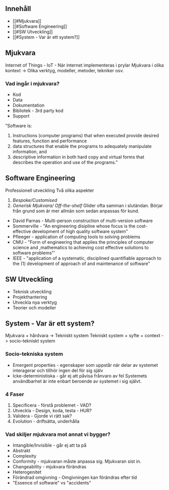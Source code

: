 ## Innehåll
- [[#Mjukvara]]
- [[#Software Engineering]]
- [[#SW Utveckling]]
- [[#System - Var är ett system?]]

## Mjukvara
Internet of Things - IoT - När internet implementeras i prylar
Mjukvara i olika kontext -> Olika verktyg, modeller, metoder, tekniker osv.

### Vad ingår i mjukvara?
- Kod
- Data
- Dokumentation
- Bibliotek - 3rd party kod
- Support

”Software is:
1. Instructions (computer programs) that when executed provide desired features, function and performance
2. data structures that enable the programs to adequately manipulate information, and
3. descriptive information in both hard copy and virtual forms that describes the operation and use of the programs.”

## Software Engineering
Professionell utveckling
Två olika aspekter
1. *Bespoke/Customised*
2. *Generisk Mjukvara/ Off-the-shelf*
Glider ofta samman i slutändan. Börjar från grund som är mer allmän som sedan anpassas för kund.

- David Parnas - Multi-person construction of multi-version software
- Sommerville - "An engineering disipline whose focus is the cost-effective development of high quality software system"
- Pfleeger - application of computing tools to solving problems
- CMU - "Form of engineering that applies the principles of computer science and ,mathematics to achieving cost effective solutions to software problems"'
- IEEE - "application of a systematic, disciplined quantifiable approach to the (1) development of approach of and maintenance of software"


## SW Utveckling
- Teknisk utveckling
- Projekthantering
- Utveckla nya verktyg
- Teorier och modeller

## System - Var är ett system?
Mjukvara + hårdvara -> Tekniskt system
Tekniskt system + syfte + context -> socio-tekniskt system

### Socio-tekniska system
- Emergent properties - egenskaper som uppstår när delar av systemet interagerar och tillhör ingen del för sig själv
- Icke-deterministiska - går ej att påvisa frånvaro av fel
Systemets användbarhet är inte enbart beroende av systemet i sig självt.


### 4 Faser
1. Specificera - förstå problemet - VAD?
2. Utveckla - Design, koda, testa - HUR?
3. Validera - Gjorde vi rätt sak?
4. Evolution - driftsätta, underhålla

### Vad skiljer mjukvara mot annat vi bygger?
- Intangible/Invisible - går ej att ta på
- Abstrakt
- Complexity
- Conformity - mjukvaran måste anpassa sig. Mjukvaran sist in.
- Changeability - mjukvara förändras
- Heterogenitet
- Förändrad omgivning - Omgivningen kan förändras efter tid
- "Essence of software" vs "accidents"









